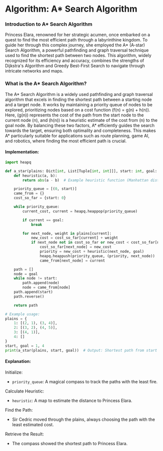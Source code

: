 # Algorithm: A\* Search Algorithm

### Introduction to A\* Search Algorithm

Princess Elara, renowned for her strategic acumen, once embarked on a quest to find the most efficient path through a labyrinthine kingdom. To guide her through this complex journey, she employed the A\* (A-star) Search Algorithm, a powerful pathfinding and graph traversal technique used to find the shortest path between two nodes. This algorithm, widely recognized for its efficiency and accuracy, combines the strengths of Dijkstra's Algorithm and Greedy Best-First Search to navigate through intricate networks and maps.

### What is the A\* Search Algorithm?

The A* Search Algorithm is a widely used pathfinding and graph traversal algorithm that excels in finding the shortest path between a starting node and a target node. It works by maintaining a priority queue of nodes to be explored, prioritizing nodes based on a cost function (f(n) = g(n) + h(n)). Here, (g(n)) represents the cost of the path from the start node to the current node (n), and (h(n)) is a heuristic estimate of the cost from (n) to the goal node. By balancing these two factors, A* efficiently guides the search towards the target, ensuring both optimality and completeness. This makes A\* particularly suitable for applications such as route planning, game AI, and robotics, where finding the most efficient path is crucial.

#### Implementation:

```py
import heapq

def a_star(plains: Dict[int, List[Tuple[int, int]]], start: int, goal: int) -> List[int]:
    def heuristic(a, b):
        return abs(a - b)  # Example heuristic function (Manhattan distance)

    priority_queue = [(0, start)]
    came_from = {}
    cost_so_far = {start: 0}

    while priority_queue:
        current_cost, current = heapq.heappop(priority_queue)

        if current == goal:
            break

        for next_node, weight in plains[current]:
            new_cost = cost_so_far[current] + weight
            if next_node not in cost_so_far or new_cost < cost_so_far[next_node]:
                cost_so_far[next_node] = new_cost
                priority = new_cost + heuristic(next_node, goal)
                heapq.heappush(priority_queue, (priority, next_node))
                came_from[next_node] = current

    path = []
    node = goal
    while node != start:
        path.append(node)
        node = came_from[node]
    path.append(start)
    path.reverse()

    return path

# Example usage:
plains = {
    1: [(2, 1), (3, 4)],
    2: [(3, 2), (4, 5)],
    3: [(4, 1)],
    4: []
}
start, goal = 1, 4
print(a_star(plains, start, goal))  # Output: Shortest path from start to goal
```

#### Explanation:

Initialize:

- `priority_queue`: A magical compass to track the paths with the least fire.

Calculate Heuristic:

- `heuristic`: A map to estimate the distance to Princess Elara.

Find the Path:

- Sir Cedric moved through the plains, always choosing the path with the least estimated cost.

Retrieve the Result:

- The compass showed the shortest path to Princess Elara.
